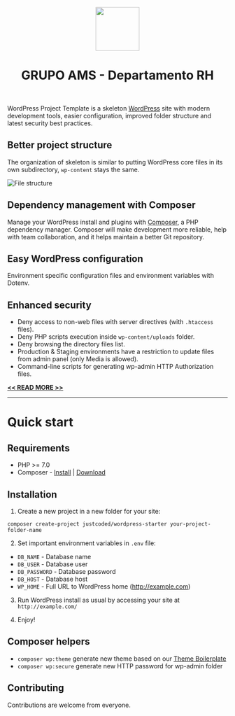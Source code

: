 <p align="center">
    <a href="https://wordpress.org" target="_blank">
        <img src="http://grupo-ams.es/grupoams/wp-content/uploads/2016/07/grupoAMS-2.png" height="100px">
    </a>
    <h1 align="center">GRUPO AMS - Departamento RH</h1>
    <br>
</p>

WordPress Project Template is a skeleton [WordPress](https://wordpress.org/) site with modern 
development tools, easier configuration, improved folder structure and latest security best practices.

## Better project structure

The organization of skeleton is similar to putting WordPress core files in its own subdirectory, 
`wp-content` stays the same. 

![File structure](https://github.com/justcoded/wordpress-starter/wiki/assets/20171201-wp-starter-structure1.png)

## Dependency management with Composer

Manage your WordPress install and plugins with [Composer](http://getcomposer.org), 
a PHP dependency manager. Composer will make development more reliable, help with team collaboration, 
and it helps maintain a better Git repository.

## Easy WordPress configuration

Environment specific configuration files and environment variables with Dotenv.

## Enhanced security

* Deny access to non-web files with server directives (with `.htaccess` files).
* Deny PHP scripts execution inside `wp-content/uploads` folder.
* Deny browsing the directory files list.
* Production & Staging environments have a restriction to update files from admin panel (only Media is allowed).
* Command-line scripts for generating wp-admin HTTP Authorization files.  

**[<< READ MORE >>](https://github.com/justcoded/wordpress-starter/wiki)**

**************************

# Quick start

## Requirements

* PHP >= 7.0
* Composer - [Install](https://getcomposer.org/doc/00-intro.md#installation-linux-unix-osx) | [Download](https://getcomposer.org/download/)

## Installation

1. Create a new project in a new folder for your site:

  `composer create-project justcoded/wordpress-starter your-project-folder-name`

2. Set important environment variables in `.env`  file:
  * `DB_NAME` - Database name
  * `DB_USER` - Database user
  * `DB_PASSWORD` - Database password
  * `DB_HOST` - Database host
  * `WP_HOME` - Full URL to WordPress home (http://example.com)

3. Run WordPress install as usual by accessing your site at `http://example.com/`

4. Enjoy!

## Composer helpers

* `composer wp:theme` generate new theme based on our [Theme Boilerplate](https://github.com/justcoded/wordpress-theme-boilerplate)
* `composer wp:secure` generate new HTTP password for wp-admin folder

## Contributing

Contributions are welcome from everyone.
